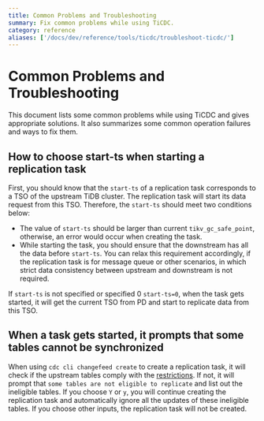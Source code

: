 ```yaml
---
title: Common Problems and Troubleshooting
summary: Fix common problems while using TiCDC.
category: reference
aliases: ['/docs/dev/reference/tools/ticdc/troubleshoot-ticdc/']
---
```


# Common Problems and Troubleshooting

This document lists some common problems while using TiCDC and gives appropriate solutions. It also summarizes some common operation failures and ways to fix them.

## How to choose start-ts when starting a replication task

First, you should know that the `start-ts` of a replication task corresponds to a TSO of the upstream TiDB cluster. The replication task will start its data request from this TSO. Therefore, the `start-ts` should meet two conditions below:

- The value of `start-ts` should be larger than current `tikv_gc_safe_point`, otherwise, an error would occur when creating the task.
- While starting the task, you should ensure that the downstream has all the data before `start-ts`. You can relax this requirement accordingly, if the replication task is for message queue or other scenarios, in which strict data consistency between upstream and downstream is not required.

If `start-ts` is not specified or specified 0 `start-ts=0`, when the task gets started, it will get the current TSO from PD and start to replicate data from this TSO.

## When a task gets started, it prompts that some tables cannot be synchronized

When using `cdc cli changefeed create` to create a replication task, it will check if the upstream tables comply with the [restrictions](/ticdc/ticdc-overview.md#restrictions). If not, it will prompt that `some tables are not eligible to replicate` and list out the ineligible tables. If you choose `Y` or `y`, you will continue creating the replication task and automatically ignore all the updates of these ineligible tables. If you choose other inputs, the replication task will not be created.
